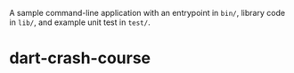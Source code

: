 A sample command-line application with an entrypoint in `bin/`, library code
in `lib/`, and example unit test in `test/`.
# dart-crash-course
